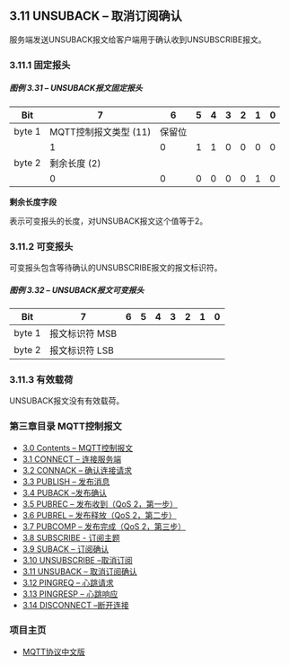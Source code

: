 ## 3.11 UNSUBACK – 取消订阅确认

服务端发送UNSUBACK报文给客户端用于确认收到UNSUBSCRIBE报文。

### 3.11.1 固定报头

##### 图例 3.31 – UNSUBACK报文固定报头

| **Bit** | **7**                 | **6**  | **5** | **4** | **3** | **2** | **1** | **0** |
|---------|-----------------------|--------|-------|-------|-------|-------|-------|-------|
| byte 1  | MQTT控制报文类型 (11) | 保留位 |
|         | 1                     | 0      | 1     | 1     | 0     | 0     | 0     | 0     |
| byte 2  | 剩余长度 (2)          |
|         | 0                     | 0      | 0     | 0     | 0     | 0     | 1     | 0     |

**剩余长度字段**

表示可变报头的长度，对UNSUBACK报文这个值等于2。

### 3.11.2 可变报头

可变报头包含等待确认的UNSUBSCRIBE报文的报文标识符。

##### 图例 3.32 – UNSUBACK报文可变报头

| **Bit** | **7**          | **6** | **5** | **4** | **3** | **2** | **1** | **0** |
|---------|----------------|-------|-------|-------|-------|-------|-------|-------|
| byte 1  | 报文标识符 MSB |
| byte 2  | 报文标识符 LSB |

### 3.11.3 有效载荷

UNSUBACK报文没有有效载荷。


### 第三章目录 MQTT控制报文

- [3.0 Contents – MQTT控制报文](03-ControlPackets.md)
- [3.1 CONNECT – 连接服务端](0301-CONNECT.md)
- [3.2 CONNACK – 确认连接请求](0302-CONNACK.md)
- [3.3 PUBLISH – 发布消息](0303-PUBLISH.md)
- [3.4 PUBACK –发布确认](0304-PUBACK.md)
- [3.5 PUBREC – 发布收到（QoS 2，第一步）](0305-PUBREC.md)
- [3.6 PUBREL – 发布释放（QoS 2，第二步）](0306-PUBREL.md)
- [3.7 PUBCOMP – 发布完成（QoS 2，第三步）](0307-PUBCOMP.md)
- [3.8 SUBSCRIBE - 订阅主题](0308-SUBSCRIBE.md)
- [3.9 SUBACK – 订阅确认](0309-SUBACK.md)
- [3.10 UNSUBSCRIBE –取消订阅](0310-UNSUBSCRIBE.md)
- [3.11 UNSUBACK – 取消订阅确认](0311-UNSUBACK.md)
- [3.12 PINGREQ – 心跳请求](0312-PINGREQ.md)
- [3.13 PINGRESP – 心跳响应](0313-PINGRESP.md)
- [3.14 DISCONNECT –断开连接](0314-DISCONNECT.md)

### 项目主页

- [MQTT协议中文版](https://github.com/mcxiaoke/mqtt)


